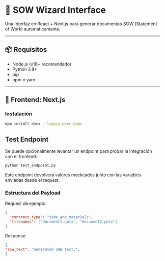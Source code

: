 # 🧾 SOW Wizard Interface

Una interfaz en React + Next.js para generar documentos SOW (Statement of Work) automáticamente.

---

## 📦 Requisitos

- Node.js (v18+ recomendado)
- Python 3.8+
- pip
- npm o yarn

---

## 🚀 Frontend: Next.js

### Instalación

```bash
npm install docx --legacy-peer-deps
```

## Test Endpoint

Se puede opcionalmente levantar un endpoint para probar la integración con el frontend:

```bash
python test_endpoint.py
```

Este endpoint devolverá valores mockeados junto con las variables enviadas desde el request.

### Estructura del Payload

Request de ejemplo:
```json
{
  "contract_type": "time_and_materials",
  "filenames": ["document1.pptx", "document2.pptx"]
}
```

Response:
```json
{
"sow_text": "Generated SOW text.",
}

```

